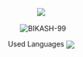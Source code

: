 <p align="center">
<img src="https://github-stats-alpha.vercel.app/api/?username=BIKASH-99&cc=000&tc=00ff00&ic=fff000&bc=fff" align="center">
</p>

<p align="center">&nbsp;
  <img align="center" src="https://github-readme-stats.vercel.app/api?username=BIKASH-99&&show_icons=true&theme=midnight-purple" alt="BIKASH-99"/></p>        
 
<p align="center">
Used Languages 
<img src="https://github-readme-stats.vercel.app/api/top-langs/?username=BIKASH-99&layout=compact&theme=tokyonight" align="center">
